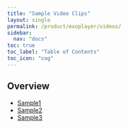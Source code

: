 ```yaml
---
title: "Sample Video Clips"
layout: single
permalink: /product/exoplayer/videos/
sidebar:
  nav: "docs"
toc: true
toc_label: "Table of Contents"
toc_icon: "cog"
---
```


## Overview

- [Sample1](/files/SampleVideoClip1.mp4)
- [Sample2](/files/SampleVideoClip2.mp4)
- [Sample3](/files/SampleVideoClip3.mp4)

